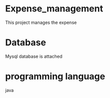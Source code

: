 # Expense_management
This project manages the expense

# Database
Mysql database is attached

# programming language
java 

